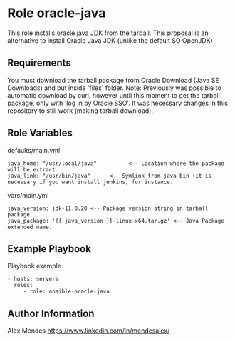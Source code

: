 Role oracle-java
=========

This role installs oracle java JDK from the tarball. 
This proposal is an alternative to install Oracle Java JDK (unlike the default SO OpenJDK)

Requirements
------------

You must download the tarball package from Oracle Download (Java SE Downloads) and put inside 'files' folder.
Note: Previously was possible to automatic download by curl, however until this moment to get the tarball package, only with 'log in by Oracle SSO'. 
It was necessary changes in this repository to still work (making tarball download).

Role Variables
--------------

defaults/main.yml

    java_home: "/usr/local/java"          <-- Location where the package will be extract.
    java_link: "/usr/bin/java"      <-- Symlink from java bin (it is necessary if you want install jenkins, for instance.

vars/main.yml

    java_version: jdk-11.0.20 <-- Package version string in tarball package.
    java_package: '{{ java_version }}-linux-x64.tar.gz' <-- Java Package extended name.


Example Playbook
----------------

Playbook example

    - hosts: servers
      roles:
         - role: ansible-oracle-java


Author Information
------------------

Alex Mendes
https://www.linkedin.com/in/mendesalex/
